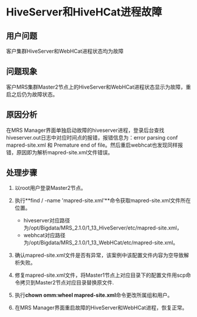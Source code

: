 # HiveServer和HiveHCat进程故障<a name="ZH-CN_TOPIC_0239258448"></a>

## 用户问题<a name="section18305143583116"></a>

客户集群HiveServer和WebHCat进程状态均为故障

## 问题现象<a name="section117424454313"></a>

客户MRS集群Master2节点上的HiveServer和WebHCat进程状态显示为故障，重启之后仍为故障状态。

## 原因分析<a name="section1237061220324"></a>

在MRS Manager界面单独启动故障的hiveserver进程，登录后台查找hiveserver.out日志中对应时间点的报错，报错信息为：error parsing conf mapred-site.xml  和 Premature end of file。然后重启webhcat也发现同样报错，原因即为解析mapred-site.xml文件错误。

## 处理步骤<a name="section520813413313"></a>

1.  以root用户登录Master2节点。
2.  执行**find / -name 'mapred-site.xml'**命令获取mapred-site.xml文件所在位置。
    -   hiveserver对应路径为/opt/Bigdata/MRS\_2.1.0/1\_13\_HiveServer/etc/mapred-site.xml，
    -   webhcat对应路径为/opt/Bigdata/MRS\_2.1.0/1\_13\_WebHCat/etc/mapred-site.xml。

3.  确认mapred-site.xml文件是否有异常，该案例中该配置文件内容为空导致解析失败。
4.  修复mapred-site.xml文件，将Master1节点上对应目录下的配置文件用scp命令拷贝到Master2节点对应目录替换原文件.
5.  执行**chown omm:wheel mapred-site.xml**命令更改所属组和用户。
6.  在MRS Manager界面重启故障的HiveServer和WebHCat进程，恢复正常。

